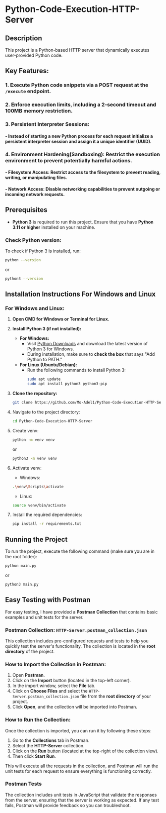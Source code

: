 # Python-Code-Execution-HTTP-Server

## Description

This project is a Python-based HTTP server that dynamically executes user-provided Python code.

## Key Features:

### 1. Execute Python code snippets via a POST request at the `/execute` endpoint.

### 2. Enforce execution limits, including a 2-second timeout and 100MB memory restriction.

### 3. Persistent Interpreter Sessions:
####   - Instead of starting a new Python process for each request initialize a persistent interpreter session and assign it a unique identifier (UUID).

### 4. Environment Hardening(Sandboxing): Restrict the execution environment to prevent potentially harmful actions.
####  - Filesystem Access: Restrict access to the filesystem to prevent reading, writing, or manipulating files.
####  - Network Access: Disable networking capabilities to prevent outgoing or incoming network requests.

## Prerequisites

- **Python 3** is required to run this project. Ensure that you have **Python 3.11 or higher** installed on your machine.

### Check Python version:

To check if Python 3 is installed, run:

```bash
python --version
```

or

```bash
python3 --version
```

## Installation Instructions For Windows and Linux

### For Windows and Linux:

1. **Open CMD for Windows or Terminal for Linux.**

2. **Install Python 3 (if not installed):**

   - **For Windows:**
     - Visit [Python Downloads](https://www.python.org/downloads/) and download the latest version of Python 3 for Windows.
     - During installation, make sure to **check the box** that says "Add Python to PATH."
   - **For Linux (Ubuntu/Debian):**
     - Run the following commands to install Python 3:
       ```bash
       sudo apt update
       sudo apt install python3 python3-pip
       ```

3. **Clone the repository:**
   ```bash
   git clone https://github.com/Mo-Adel1/Python-Code-Execution-HTTP-Server.git
   ```
4. Navigate to the project directory:
   ```bash
   cd Python-Code-Execution-HTTP-Server
   ```
5. Create venv:
   ```bash
   python -m venv venv
   ```
   or
   ```bash
   python3 -m venv venv
   ```
6. Activate venv:
   - Windows:
   ```bash
   .\venv\Scripts\activate
   ```
   - Linux:
   ```bash
   source venv/bin/activate
   ```
7. Install the required dependencies:
   ```bash
   pip install -r requirements.txt
   ```

## Running the Project

To run the project, execute the following command (make sure you are in the root folder):

```bash
python main.py
```

or

```bash
python3 main.py
```

## Easy Testing with Postman

For easy testing, I have provided a **Postman Collection** that contains basic examples and unit tests for the server.

### Postman Collection: `HTTP-Server.postman_collection.json`

This collection includes pre-configured requests and tests to help you quickly test the server's functionality. The collection is located in the **root directory** of the project.

### How to Import the Collection in Postman:

1. Open **Postman**.
2. Click on the **Import** button (located in the top-left corner).
3. In the import window, select the **File** tab.
4. Click on **Choose Files** and select the `HTTP-Server.postman_collection.json` file from the **root directory** of your project.
5. Click **Open**, and the collection will be imported into Postman.

### How to Run the Collection:

Once the collection is imported, you can run it by following these steps:

1. Go to the **Collections** tab in Postman.
2. Select the **HTTP-Server** collection.
3. Click on the **Run** button (located at the top-right of the collection view).
4. Then click **Start Run**.

This will execute all the requests in the collection, and Postman will run the unit tests for each request to ensure everything is functioning correctly.

### Postman Tests

The collection includes unit tests in JavaScript that validate the responses from the server, ensuring that the server is working as expected. If any test fails, Postman will provide feedback so you can troubleshoot.
